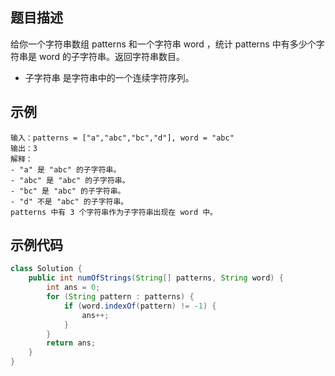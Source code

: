 ## 题目描述
给你一个字符串数组 patterns 和一个字符串 word ，统计 patterns 中有多少个字符串是 word 的子字符串。返回字符串数目。

* 子字符串 是字符串中的一个连续字符序列。

## 示例
``` text
输入：patterns = ["a","abc","bc","d"], word = "abc"
输出：3
解释：
- "a" 是 "abc" 的子字符串。
- "abc" 是 "abc" 的子字符串。
- "bc" 是 "abc" 的子字符串。
- "d" 不是 "abc" 的子字符串。
patterns 中有 3 个字符串作为子字符串出现在 word 中。
```

## 示例代码
``` java
class Solution {
    public int numOfStrings(String[] patterns, String word) {
        int ans = 0;
        for (String pattern : patterns) {
            if (word.indexOf(pattern) != -1) {
                ans++;
            }
        }
        return ans;
    }
}
```

